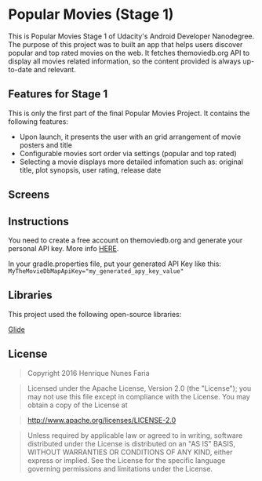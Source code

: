 Popular Movies (Stage 1)
======

This is Popular Movies Stage 1 of Udacity's Android Developer Nanodegree.
The purpose of this project was to built an app that helps users discover popular and top rated movies on the web.
It fetches themoviedb.org API to display all movies related information, so the content provided is always up-to-date and relevant.



Features for Stage 1
-----

This is only the first part of the final Popular Movies Project.
It contains the following features:

- Upon launch, it presents the user with an grid arrangement of movie posters and title
- Configurable movies sort order via settings (popular and top rated)
- Selecting a movie displays more detailed infomation such as: original title, plot synopsis, user rating, release date

Screens
------




Instructions
------

You need to create a free account on themoviedb.org and generate your personal API key. More info [HERE](https://www.themoviedb.org/documentation/api).

In your gradle.properties file, put your generated API Key like this: `MyTheMovieDbMapApiKey="my_generated_apy_key_value"`




Libraries
------

This project used the following open-source libraries:

[Glide](https://github.com/bumptech/glide)




License
------

> Copyright 2016 Henrique Nunes Faria

> Licensed under the Apache License, Version 2.0 (the "License"); you may not use this file except in compliance with the License. You may obtain a copy of the License at

> http://www.apache.org/licenses/LICENSE-2.0

> Unless required by applicable law or agreed to in writing, software distributed under the License is distributed on an "AS IS" BASIS, WITHOUT WARRANTIES OR CONDITIONS OF ANY KIND, either express or implied. See the License for the specific language governing permissions and limitations under the License.
